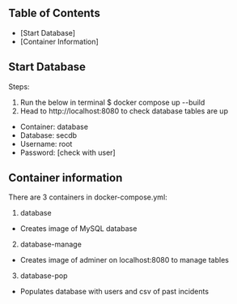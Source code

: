 ## Table of Contents 

* [Start Database]
* [Container Information]
  

## Start Database

Steps:
1. Run the below in terminal
$ docker compose up --build
2. Head to http://localhost:8080 to check database tables are up
- Container: database
- Database: secdb
- Username: root
- Password: [check with user]

## Container information

There are 3 containers in docker-compose.yml:
1. database
- Creates image of MySQL database 
2. database-manage
- Creates image of adminer on localhost:8080 to manage tables
3. database-pop
- Populates database with users and csv of past incidents



